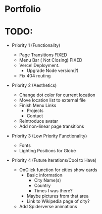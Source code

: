 # Portfolio
# TODO:
- Priority 1 (Functionality)
  - Page Transitions FIXED
  - Menu Bar ( Not Closing) FIXED
  - Vercel Deployment.
    - Upgrade Node version(?)
  - Fix 404 routing
- Priority 2 (Aesthetics)
  - Change dot color for current location
  - Move location list to external file
  - Finish Menu Links
    - Projects
    - Contact
  - Reintroduce avatar
  - Add non-linear page transitions
- Priority 3 (Low Priority Functionality)
  - Fonts
  - Lighting Positions for Globe

- Priority 4 (Future Iterations/Cool to Have)
  - OnClick function for cities show cards
    - Basic information
      - City Name(s)
      - Country
      - Times I was there?
    - Maybe pictures from that area
    - Link to Wikipedia page of city?
  - Add Spiderverse animations

